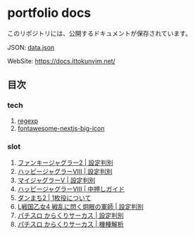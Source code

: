 # portfolio docs

このリポジトリには、公開するドキュメントが保存されています。

JSON: [data.json](data.json)

WebSite: https://docs.ittokunvim.net/

## 目次

### tech

1. [regexp](tech/regexp/index.md)
2. [fontawesome-nextjs-big-icon](tech/fontawesome-nextjs-big-icon/index.md)

### slot

1. [ファンキージャグラー2 | 設定判別](slot/fanky-jaggler2/index.md)
2. [ハッピージャグラーVⅢ | 設定判別](slot/happy-jaggler-v3/index.md)
3. [マイジャグラーV | 設定判別](slot/my-jaggler-v/index.md)
4. [ハッピージャグラーVⅢ | 中押しガイド](slot/happy-nakaoshi/index.md)
5. [ダンまち2 | 1枚役について](slot/danmachi2-1maiyaku/index.md)
6. [L戦国乙女4 戦乱に閃く炯眼の軍師 | 設定判別](slot/sengokuotome4/index.md)
7. [パチスロ からくりサーカス | 設定判別](slot/karakuri-settei/index.md)
8. [パチスロ からくりサーカス | 機種解析](slot/karakuri-kaiseki/index.md)
